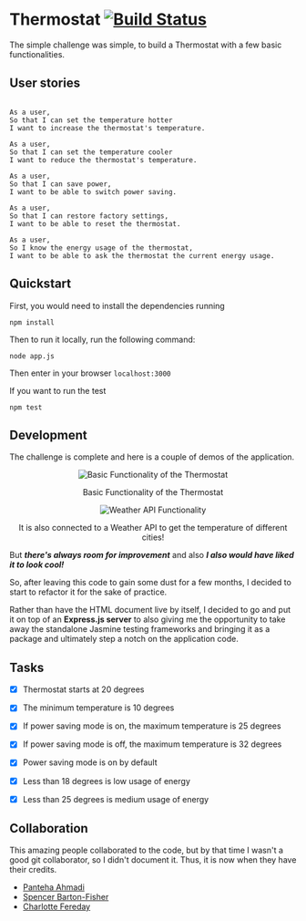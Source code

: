# Thermostat [![Build Status](https://travis-ci.org/georn/Thermostat.svg?branch=master)](https://travis-ci.org/georn/Thermostat)

The simple challenge was simple, to build a Thermostat with a few basic functionalities.

## User stories

```

As a user,
So that I can set the temperature hotter
I want to increase the thermostat's temperature.

As a user,
So that I can set the temperature cooler
I want to reduce the thermostat's temperature.

As a user,
So that I can save power,
I want to be able to switch power saving.

As a user,
So that I can restore factory settings,
I want to be able to reset the thermostat.

As a user,
So I know the energy usage of the thermostat,
I want to be able to ask the thermostat the current energy usage.

```

## Quickstart

First, you would need to install the dependencies running

```
npm install
```

Then to run it locally, run the following command:
```
node app.js
```
Then enter in your browser `localhost:3000`

If you want to run the test
```
npm test
```

## Development

The challenge is complete and here is a couple of demos of the application.
<p align="center">
  <img src="https://media.giphy.com/media/xUNda68Rmk9b4hdm12/giphy.gif" alt="Basic Functionality of the Thermostat" />
</p>
<p align="center">
Basic Functionality of the Thermostat
</p>
<p align="center">
  <img src="https://media.giphy.com/media/l4Epic42MqlVF6VHO/giphy.gif" alt="Weather API Functionality" />
</p>
<p align="center">
It is also connected to a Weather API to get the temperature of different cities!
</p>

But ***there's always room for improvement*** and also ***I also would have liked it to look cool!***

So, after leaving this code to gain some dust for a few months, I decided to start to refactor it for the sake of practice.

Rather than have the HTML document live by itself, I decided to go and put it on top of an **Express.js server** to also giving me the opportunity to take away the standalone Jasmine testing frameworks and bringing it as a package and ultimately step a notch on the application code.


## Tasks

- [x] Thermostat starts at 20 degrees
- [x] The minimum temperature is 10 degrees
- [x] If power saving mode is on, the maximum temperature is 25 degrees
- [x] If power saving mode is off, the maximum temperature is 32 degrees
- [x] Power saving mode is on by default
- [x] Less than 18 degrees is low usage of energy
- [x] Less than 25 degrees is medium usage of energy


## Collaboration

This amazing people collaborated to the code, but by that time I wasn't a good git collaborator, so I didn't document it. Thus, it is now when they have their credits.

* [Panteha Ahmadi](https://github.com/panteha)
* [Spencer Barton-Fisher](https://github.com/spencerbf)
* [Charlotte Fereday](https://github.com/charlottebrf)
